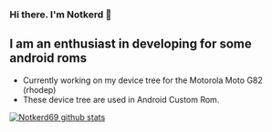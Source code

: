 ### Hi there. I'm Notkerd 👋
## I am an enthusiast in developing for some android roms

- Currently working on my device tree for the Motorola Moto G82 (rhodep)
- These device tree are used in Android Custom Rom.

[![Notkerd69  github stats](https://github-readme-stats.vercel.app/api?username=Notkerd69&color=green)](https://github.com/Notkerd69)

<!--
**Notkerd69/Notkerd69** is a ✨ _special_ ✨ repository because its `README.md` (this file) appears on your GitHub profile.

Here are some ideas to get you started:

- 🔭 I’m currently working on ...
- 🌱 I’m currently learning ...
- 👯 I’m looking to collaborate on ...
- 🤔 I’m looking for help with ...
- 💬 Ask me about ...
- 📫 How to reach me: ...
- 😄 Pronouns: ...
- ⚡ Fun fact: ...
-->
